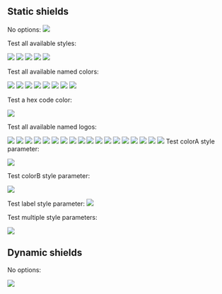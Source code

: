 Static shields
--------------

No options:
![](http://img.shields.io/badge/py-shields-lightgrey.svg)

Test all available styles:

![](http://img.shields.io/badge/style-plastic-lightgrey.svg?style=plastic)
![](http://img.shields.io/badge/style-flat-lightgrey.svg?style=flat)
![](http://img.shields.io/badge/style-flat--square-lightgrey.svg?style=flat-square)
![](http://img.shields.io/badge/style-for--the--badge-lightgrey.svg?style=for-the-badge)
![](http://img.shields.io/badge/style-social-lightgrey.svg?style=social)

Test all available named colors:

![](http://img.shields.io/badge/color-brightgreen-brightgreen.svg)
![](http://img.shields.io/badge/color-green-green.svg)
![](http://img.shields.io/badge/color-yellowgreen-yellowgreen.svg)
![](http://img.shields.io/badge/color-yellow-yellow.svg)
![](http://img.shields.io/badge/color-orange-orange.svg)
![](http://img.shields.io/badge/color-red-red.svg)
![](http://img.shields.io/badge/color-lightgrey-lightgrey.svg)
![](http://img.shields.io/badge/color-blue-blue.svg)

Test a hex code color:

![](http://img.shields.io/badge/hex-FF00FF-FF00FF.svg)

Test all available named logos:

![](http://img.shields.io/badge/logo-appveyor-lightgrey.svg?logo=appveyor)
![](http://img.shields.io/badge/logo-bitcoin-lightgrey.svg?logo=bitcoin)
![](http://img.shields.io/badge/logo-bithound-lightgrey.svg?logo=bithound)
![](http://img.shields.io/badge/logo-discord-lightgrey.svg?logo=discord)
![](http://img.shields.io/badge/logo-dockbit-lightgrey.svg?logo=dockbit)
![](http://img.shields.io/badge/logo-eclipse-lightgrey.svg?logo=eclipse)
![](http://img.shields.io/badge/logo-github-lightgrey.svg?logo=github)
![](http://img.shields.io/badge/logo-gitter--white-lightgrey.svg?logo=gitter-white)
![](http://img.shields.io/badge/logo-gratipay-lightgrey.svg?logo=gratipay)
![](http://img.shields.io/badge/logo-paypal-lightgrey.svg?logo=paypal)
![](http://img.shields.io/badge/logo-postgresql-lightgrey.svg?logo=postgresql)
![](http://img.shields.io/badge/logo-scrutinizer-lightgrey.svg?logo=scrutinizer)
![](http://img.shields.io/badge/logo-slack-lightgrey.svg?logo=slack)
![](http://img.shields.io/badge/logo-sourcegraph-lightgrey.svg?logo=sourcegraph)
![](http://img.shields.io/badge/logo-telegram-lightgrey.svg?logo=telegram)
![](http://img.shields.io/badge/logo-tfs-lightgrey.svg?logo=tfs)
![](http://img.shields.io/badge/logo-travis-lightgrey.svg?logo=travis)
![](http://img.shields.io/badge/logo-twitter-lightgrey.svg?logo=twitter)
Test colorA style parameter:

![](http://img.shields.io/badge/color-a-lightgrey.svg?colorA=FF00FF)

Test colorB style parameter:

![](http://img.shields.io/badge/color-b-lightgrey.svg?colorB=FF00FF)

Test label style parameter:
![](http://img.shields.io/badge/foo-bar-lightgrey.svg?label=label)

Test multiple style parameters:

![](http://img.shields.io/badge/git-hub-lightgrey.svg?label=bar&logo=github&colorA=FF00FF&colorB=FF00FF)

Dynamic shields
---------------

No options:

![](https://img.shields.io/badge/dynamic/json.svg?uri=https://raw.githubusercontent.com/Riptide00/PyShields/master/test.json&label=pyshields&query=$.version&colorB=lightgrey)